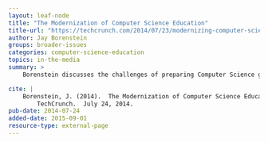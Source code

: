 ```yaml
---
layout: leaf-node
title: "The Modernization of Computer Science Education"
title-url: "https://techcrunch.com/2014/07/23/modernizing-computer-science-education/"
author: Jay Borenstein
groups: broader-issues
categories: computer-science-education
topics: in-the-media
summary: >
    Borenstein discusses the challenges of preparing Computer Science graduates to work in the "real world."  One of the solutions he advocates is for students to work on Open Source software projects and sees this approach as key to enabling an easy transition from school to work.

cite: |
    Borenstein, J. (2014).  The Modernization of Computer Science Education.
        TechCrunch.  July 24, 2014.
pub-date: 2014-07-24
added-date: 2015-09-01
resource-type: external-page
---
```

